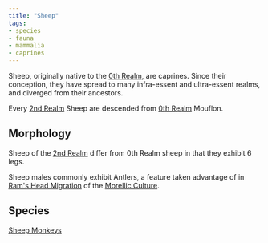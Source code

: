 ```yaml
---
title: "Sheep"
tags:
- species
- fauna
- mammalia
- caprines
---
```

Sheep, originally native to the [0th Realm](locations/0th-realm.md), are caprines. Since their conception, they have spread to many infra-essent and ultra-essent realms, and diverged from their ancestors.

Every [2nd Realm](locations/2nd-realm/2nd-realm.md) Sheep are descended from [0th Realm](locations/0th-realm.md) Mouflon.

## Morphology
Sheep of the [2nd Realm](locations/2nd-realm/2nd-realm.md) differ from 0th Realm sheep in that they exhibit 6 legs.

Sheep males commonly exhibit Antlers, a feature taken advantage of in [Ram's Head Migration](cultures/morellic/rams-head-migration.md) of the [Morellic Culture](cultures/morellic/morellic-culture.md).

## Species
[Sheep Monkeys](fauna/2nd-realm/mammalia/caprines/sheep-monkeys.md)